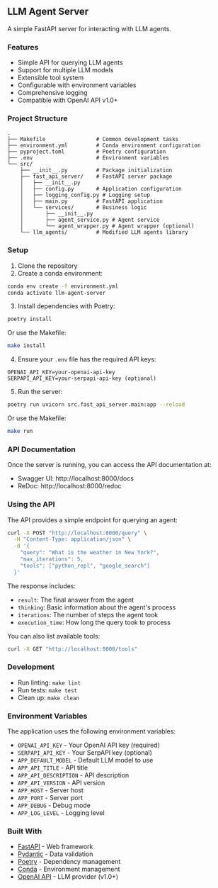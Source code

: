 ## LLM Agent Server

A simple FastAPI server for interacting with LLM agents.

### Features

- Simple API for querying LLM agents
- Support for multiple LLM models
- Extensible tool system
- Configurable with environment variables
- Comprehensive logging
- Compatible with OpenAI API v1.0+

### Project Structure

```
.
├── Makefile                # Common development tasks
├── environment.yml         # Conda environment configuration
├── pyproject.toml          # Poetry configuration
├── .env                    # Environment variables
└── src/
    ├── __init__.py         # Package initialization
    ├── fast_api_server/    # FastAPI server package
    │   ├── __init__.py
    │   ├── config.py       # Application configuration
    │   ├── logging_config.py # Logging setup
    │   ├── main.py         # FastAPI application
    │   └── services/       # Business logic
    │       ├── __init__.py
    │       ├── agent_service.py # Agent service
    │       └── agent_wrapper.py # Agent wrapper (optional)
    └── llm_agents/         # Modified LLM agents library
```

### Setup

1. Clone the repository
2. Create a conda environment:

```bash
conda env create -f environment.yml
conda activate llm-agent-server
```

3. Install dependencies with Poetry:

```bash
poetry install
```

Or use the Makefile:

```bash
make install
```

4. Ensure your `.env` file has the required API keys:

```
OPENAI_API_KEY=your-openai-api-key
SERPAPI_API_KEY=your-serpapi-api-key (optional)
```

5. Run the server:

```bash
poetry run uvicorn src.fast_api_server.main:app --reload
```

Or use the Makefile:

```bash
make run
```

### API Documentation

Once the server is running, you can access the API documentation at:

- Swagger UI: http://localhost:8000/docs
- ReDoc: http://localhost:8000/redoc

### Using the API

The API provides a simple endpoint for querying an agent:

```bash
curl -X POST "http://localhost:8000/query" \
  -H "Content-Type: application/json" \
  -d '{
    "query": "What is the weather in New York?",
    "max_iterations": 5,
    "tools": ["python_repl", "google_search"]
  }'
```

The response includes:
- `result`: The final answer from the agent
- `thinking`: Basic information about the agent's process
- `iterations`: The number of steps the agent took
- `execution_time`: How long the query took to process

You can also list available tools:

```bash
curl -X GET "http://localhost:8000/tools"
```

### Development

- Run linting: `make lint`
- Run tests: `make test`
- Clean up: `make clean`

### Environment Variables

The application uses the following environment variables:

- `OPENAI_API_KEY` - Your OpenAI API key (required)
- `SERPAPI_API_KEY` - Your SerpAPI key (optional)
- `APP_DEFAULT_MODEL` - Default LLM model to use
- `APP_API_TITLE` - API title
- `APP_API_DESCRIPTION` - API description
- `APP_API_VERSION` - API version
- `APP_HOST` - Server host
- `APP_PORT` - Server port
- `APP_DEBUG` - Debug mode
- `APP_LOG_LEVEL` - Logging level

### Built With

- [FastAPI](https://fastapi.tiangolo.com/) - Web framework
- [Pydantic](https://pydantic-docs.helpmanual.io/) - Data validation
- [Poetry](https://python-poetry.org/) - Dependency management
- [Conda](https://docs.conda.io/) - Environment management
- [OpenAI API](https://platform.openai.com/) - LLM provider (v1.0+)
